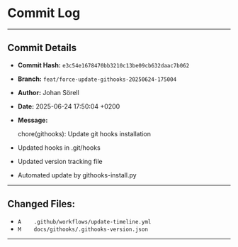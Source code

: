 # Commit Log

---

## Commit Details

- **Commit Hash:**   `e3c54e1678470bb3210c13be09cb632daac7b062`
- **Branch:**        `feat/force-update-githooks-20250624-175004`
- **Author:**        Johan Sörell
- **Date:**          2025-06-24 17:50:04 +0200
- **Message:**

  chore(githooks): Update git hooks installation

- Updated hooks in .git/hooks
- Updated version tracking file
- Automated update by githooks-install.py

---

## Changed Files:

- `A	.github/workflows/update-timeline.yml`
- `M	docs/githooks/.githooks-version.json`

---
